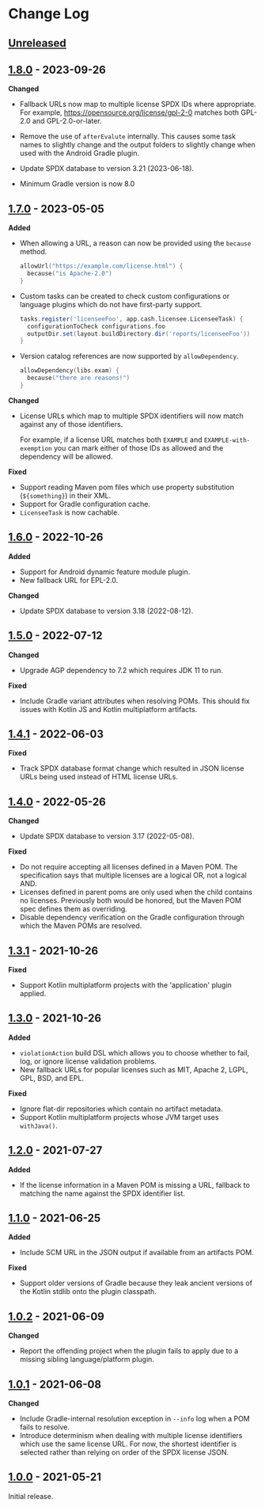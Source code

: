 # Change Log

## [Unreleased]

## [1.8.0] - 2023-09-26

**Changed**

- Fallback URLs now map to multiple license SPDX IDs where appropriate.
  For example, https://opensource.org/license/gpl-2-0 matches both GPL-2.0 and GPL-2.0-or-later.

- Remove the use of `afterEvalute` internally. This causes some task names to slightly change and the output folders
  to slightly change when used with the Android Gradle plugin.

- Update SPDX database to version 3.21 (2023-06-18).

- Minimum Gradle version is now 8.0


## [1.7.0] - 2023-05-05

**Added**

- When allowing a URL, a reason can now be provided using the `because` method.

    ```kotlin
    allowUrl("https://example.com/license.html") {
      because("is Apache-2.0")
    }
    ```

- Custom tasks can be created to check custom configurations or language plugins which do not have first-party support.

    ```groovy
    tasks.register('licenseeFoo', app.cash.licensee.LicenseeTask) {
      configurationToCheck configurations.foo
      outputDir.set(layout.buildDirectory.dir('reports/licenseeFoo'))
    }
    ```

- Version catalog references are now supported by `allowDependency`.

    ```kotlin
    allowDependency(libs.exam) {
      because("there are reasons!")
    }
    ```

**Changed**

 -  License URLs which map to multiple SPDX identifiers will now match against any of those identifiers.

    For example, if a license URL matches both `EXAMPLE` and `EXAMPLE-with-exemption` you can mark either of those
    IDs as allowed and the dependency will be allowed.

**Fixed**

- Support reading Maven pom files which use property substitution (`${something}`) in their XML.
- Support for Gradle configuration cache.
- `LicenseeTask` is now cachable.


## [1.6.0] - 2022-10-26

**Added**

- Support for Android dynamic feature module plugin.
- New fallback URL for EPL-2.0.

**Changed**

- Update SPDX database to version 3.18 (2022-08-12).


## [1.5.0] - 2022-07-12

**Changed**

- Upgrade AGP dependency to 7.2 which requires JDK 11 to run.

**Fixed**

- Include Gradle variant attributes when resolving POMs. This should fix issues with Kotlin JS and Kotlin multiplatform artifacts.


## [1.4.1] - 2022-06-03

**Fixed**

- Track SPDX database format change which resulted in JSON license URLs being used instead of HTML license URLs.


## [1.4.0] - 2022-05-26

**Changed**

- Update SPDX database to version 3.17 (2022-05-08).

**Fixed**

- Do not require accepting all licenses defined in a Maven POM. The specification says that multiple licenses are a logical OR, not a logical AND.
- Licenses defined in parent poms are only used when the child contains no licenses. Previously both would be honored, but the Maven POM spec defines them as overriding.
- Disable dependency verification on the Gradle configuration through which the Maven POMs are resolved.


## [1.3.1] - 2021-10-26

**Fixed**

- Support Kotlin multiplatform projects with the 'application' plugin applied.


## [1.3.0] - 2021-10-26

**Added**

- `violationAction` build DSL which allows you to choose whether to fail, log, or ignore license
  validation problems.
- New fallback URLs for popular licenses such as MIT, Apache 2, LGPL, GPL, BSD, and EPL.

**Fixed**

- Ignore flat-dir repositories which contain no artifact metadata.
- Support Kotlin multiplatform projects whose JVM target uses `withJava()`.


## [1.2.0] - 2021-07-27

**Added**

 - If the license information in a Maven POM is missing a URL, fallback to matching the name against the SPDX identifier list.


## [1.1.0] - 2021-06-25

**Added**

 - Include SCM URL in the JSON output if available from an artifacts POM.

**Fixed**

 - Support older versions of Gradle because they leak ancient versions of the Kotlin stdlib onto the plugin classpath.


## [1.0.2] - 2021-06-09

**Changed**

 - Report the offending project when the plugin fails to apply due to a missing sibling language/platform plugin.


## [1.0.1] - 2021-06-08

**Changed**

 - Include Gradle-internal resolution exception in `--info` log when a POM fails to resolve.
 - Introduce determinism when dealing with multiple license identifiers which use the same license URL. For now, the shortest identifier is selected rather than relying on order of the SPDX license JSON.


## [1.0.0] - 2021-05-21

Initial release.



[Unreleased]: https://github.com/cashapp/licensee/compare/1.8.0...HEAD
[1.8.0]: https://github.com/cashapp/licensee/releases/tag/1.8.0
[1.7.0]: https://github.com/cashapp/licensee/releases/tag/1.7.0
[1.6.0]: https://github.com/cashapp/licensee/releases/tag/1.6.0
[1.5.0]: https://github.com/cashapp/licensee/releases/tag/1.5.0
[1.4.1]: https://github.com/cashapp/licensee/releases/tag/1.4.1
[1.4.0]: https://github.com/cashapp/licensee/releases/tag/1.4.0
[1.3.1]: https://github.com/cashapp/licensee/releases/tag/1.3.1
[1.3.0]: https://github.com/cashapp/licensee/releases/tag/1.3.0
[1.2.0]: https://github.com/cashapp/licensee/releases/tag/1.2.0
[1.1.0]: https://github.com/cashapp/licensee/releases/tag/1.1.0
[1.0.2]: https://github.com/cashapp/licensee/releases/tag/1.0.2
[1.0.1]: https://github.com/cashapp/licensee/releases/tag/1.0.1
[1.0.0]: https://github.com/cashapp/licensee/releases/tag/1.0.0

